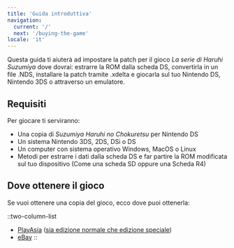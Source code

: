 ```yaml
---
title: 'Guida introduttiva'
navigation:
  current: '/'
  next: '/buying-the-game'
locale: 'it'
---
```


Questa guida ti aiuterà ad impostare la patch per il gioco *La serie di Haruhi Suzumiya* dove dovrai: estrarre la ROM dalla scheda DS, convertirla in un file .NDS, installare la patch tramite .xdelta e giocarla sul tuo Nintendo DS, Nintendo 3DS o attraverso un emulatore.

## Requisiti
Per giocare ti serviranno:

* Una copia di *Suzumiya Haruhi no Chokuretsu* per Nintendo DS
* Un sistema Nintendo 3DS, 2DS, DSi o DS
* Un computer con sistema operativo Windows, MacOS o Linux
* Metodi per estrarre i dati dalla scheda DS e far partire la ROM modificata sul tuo dispositivo (Come una scheda SD oppure una Scheda R4)

## Dove ottenere il gioco
Se vuoi ottenere una copia del gioco, ecco dove puoi ottenerla:

::two-column-list
* [PlayAsia](https://www.play-asia.com/suzumiya-haruhi-no-chokuretsu/13/70337q) ([sia edizione normale che edizione speciale](https://www.play-asia.com/suzumiya-haruhi-no-chokuretsu-chou-sos-dandanin-collection/13/70337s))
* [eBay](https://www.ebay.com/sch?&_nkw=Suzumiya+Haruhi+no+Chokuretsu)
::